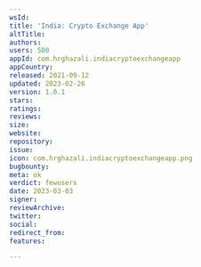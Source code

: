```yaml
---
wsId: 
title: 'India: Crypto Exchange App'
altTitle: 
authors: 
users: 500
appId: com.hrghazali.indiacryptoexchangeapp
appCountry: 
released: 2021-09-12
updated: 2023-02-26
version: 1.0.1
stars: 
ratings: 
reviews: 
size: 
website: 
repository: 
issue: 
icon: com.hrghazali.indiacryptoexchangeapp.png
bugbounty: 
meta: ok
verdict: fewusers
date: 2023-03-03
signer: 
reviewArchive: 
twitter: 
social: 
redirect_from: 
features: 

---
```


